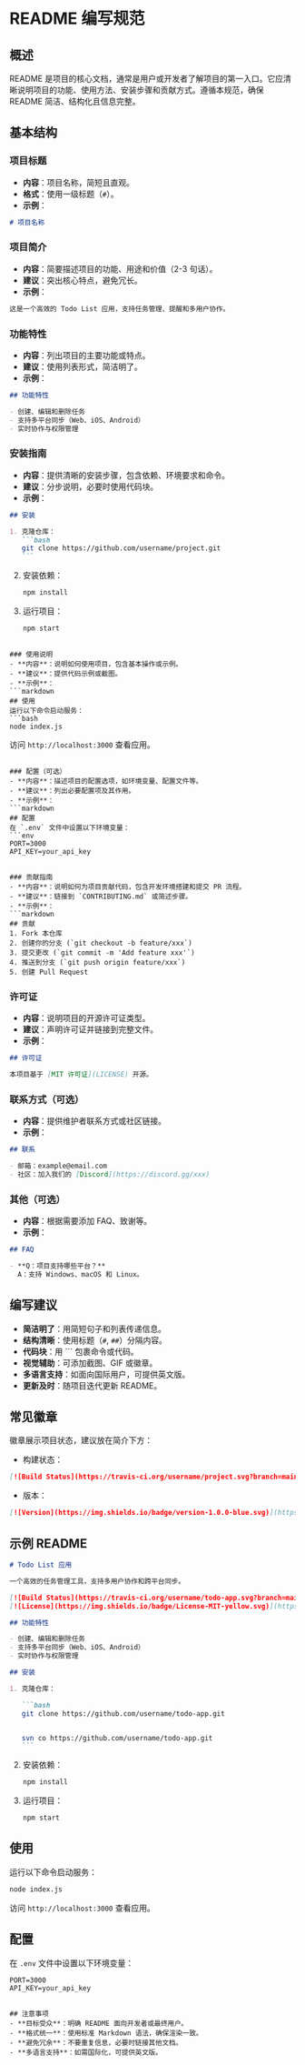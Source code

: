 # README 编写规范

## 概述

README 是项目的核心文档，通常是用户或开发者了解项目的第一入口。它应清晰说明项目的功能、使用方法、安装步骤和贡献方式。遵循本规范，确保 README 简洁、结构化且信息完整。

## 基本结构

### 项目标题

- **内容**：项目名称，简短且直观。
- **格式**：使用一级标题（`#`）。
- **示例**：

```markdown
# 项目名称
```

### 项目简介

- **内容**：简要描述项目的功能、用途和价值（2-3 句话）。
- **建议**：突出核心特点，避免冗长。
- **示例**：

```markdown
这是一个高效的 Todo List 应用，支持任务管理、提醒和多用户协作。
```

### 功能特性

- **内容**：列出项目的主要功能或特点。
- **建议**：使用列表形式，简洁明了。
- **示例**：

```markdown
## 功能特性

- 创建、编辑和删除任务
- 支持多平台同步（Web、iOS、Android）
- 实时协作与权限管理
```

### 安装指南

- **内容**：提供清晰的安装步骤，包含依赖、环境要求和命令。
- **建议**：分步说明，必要时使用代码块。
- **示例**：

````markdown
## 安装

1. 克隆仓库：
   ```bash
   git clone https://github.com/username/project.git
   ```
````

2. 安装依赖：
   ```bash
   npm install
   ```
3. 运行项目：
   ```bash
   npm start
   ```

````

### 使用说明
- **内容**：说明如何使用项目，包含基本操作或示例。
- **建议**：提供代码示例或截图。
- **示例**：
```markdown
## 使用
运行以下命令启动服务：
```bash
node index.js
````

访问 `http://localhost:3000` 查看应用。

````

### 配置（可选）
- **内容**：描述项目的配置选项，如环境变量、配置文件等。
- **建议**：列出必要配置项及其作用。
- **示例**：
```markdown
## 配置
在 `.env` 文件中设置以下环境变量：
```env
PORT=3000
API_KEY=your_api_key
````

````

### 贡献指南
- **内容**：说明如何为项目贡献代码，包含开发环境搭建和提交 PR 流程。
- **建议**：链接到 `CONTRIBUTING.md` 或简述步骤。
- **示例**：
```markdown
## 贡献
1. Fork 本仓库
2. 创建你的分支 (`git checkout -b feature/xxx`)
3. 提交更改 (`git commit -m 'Add feature xxx'`)
4. 推送到分支 (`git push origin feature/xxx`)
5. 创建 Pull Request
````

### 许可证

- **内容**：说明项目的开源许可证类型。
- **建议**：声明许可证并链接到完整文件。
- **示例**：

```markdown
## 许可证

本项目基于 [MIT 许可证](LICENSE) 开源。
```

### 联系方式（可选）

- **内容**：提供维护者联系方式或社区链接。
- **示例**：

```markdown
## 联系

- 邮箱：example@email.com
- 社区：加入我们的 [Discord](https://discord.gg/xxx)
```

### 其他（可选）

- **内容**：根据需要添加 FAQ、致谢等。
- **示例**：

```markdown
## FAQ

- **Q：项目支持哪些平台？**
  A：支持 Windows、macOS 和 Linux。
```

## 编写建议

- **简洁明了**：用简短句子和列表传递信息。
- **结构清晰**：使用标题（`#`, `##`）分隔内容。
- **代码块**：用 ``` 包裹命令或代码。
- **视觉辅助**：可添加截图、GIF 或徽章。
- **多语言支持**：如面向国际用户，可提供英文版。
- **更新及时**：随项目迭代更新 README。

## 常见徽章

徽章展示项目状态，建议放在简介下方：

- 构建状态：

```markdown
[![Build Status](https://travis-ci.org/username/project.svg?branch=main)](https://travis-ci.org/username/project)
```

- 版本：

```markdown
[![Version](https://img.shields.io/badge/version-1.0.0-blue.svg)](https://github.com/username/project/releases)
```


## 示例 README

````markdown
# Todo List 应用

一个高效的任务管理工具，支持多用户协作和跨平台同步。

[![Build Status](https://travis-ci.org/username/todo-app.svg?branch=main)](https://travis-ci.org/username/todo-app)
[![License](https://img.shields.io/badge/License-MIT-yellow.svg)](https://opensource.org/licenses/MIT)

## 功能特性

- 创建、编辑和删除任务
- 支持多平台同步（Web、iOS、Android）
- 实时协作与权限管理

## 安装

1. 克隆仓库：

   ```bash
   git clone https://github.com/username/todo-app.git


   svn co https://github.com/username/todo-app.git
   ```
````

2. 安装依赖：
   ```bash
   npm install
   ```
3. 运行项目：
   ```bash
   npm start
   ```

## 使用

运行以下命令启动服务：

```bash
node index.js
```

访问 `http://localhost:3000` 查看应用。

## 配置

在 `.env` 文件中设置以下环境变量：

```env
PORT=3000
API_KEY=your_api_key
```

```

## 注意事项
- **目标受众**：明确 README 面向开发者或最终用户。
- **格式统一**：使用标准 Markdown 语法，确保渲染一致。
- **避免冗余**：不要重复信息，必要时链接其他文档。
- **多语言支持**：如需国际化，可提供英文版。
```
